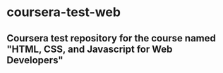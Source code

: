 # coursera-test-web
## Coursera test repository for the course named "HTML, CSS, and Javascript for Web Developers"
